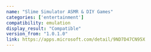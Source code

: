 ```yaml
---
name: "Slime Simulator ASMR & DIY Games"
categories: ['entertainment']
compatibility: emulation
display_result: "Compatible"
version_from: "1.0.1.0"
link: https://apps.microsoft.com/detail/9ND7D47CN95X
---
```

